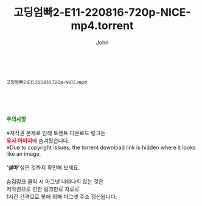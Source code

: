 ﻿---
layout: post
title:  "고딩엄빠2-E11-220816-720p-NICE-mp4.torrent"
author: John
categories: [ 방송/음악 ]
tags: [  ]
image:  
description: "고딩엄빠2-E11-220816-720p-NICE-mp4 torrent 정보 공유"
toc: true
toc_sticky: true
---

<br>
<div class="view-img">
<a class="view_image" href="http://torrentmobile61.com/bbs/view_image.php?fn=%2Fdata%2Ffile%2Fmusic%2F3735183265_Iw62Hfzi_e6fc14626da89aeb2aa6e5183b5af29a2b773720.jpg" target="_blank"><img alt="" class="img-tag" content="http://torrentmobile61.com/data/file/music/3735183265_Iw62Hfzi_e6fc14626da89aeb2aa6e5183b5af29a2b773720.jpg" itemprop="image" src="http://torrentmobile61.com/data/file/music/3735183265_Iw62Hfzi_e6fc14626da89aeb2aa6e5183b5af29a2b773720.jpg"/></a></div><div class="view-content" itemprop="description">
<p><span style="font-size:12px;">고딩엄빠2.E11.220816.720p-NICE.mp4</span> </p> </div>
    
<br><br><br>
<p data-ke-size="size16"><b><span style="color: green;">주의사항</span></b><br /><br />※저작권 문제로 인해 토렌트 다운로드 링크는<br /><b><span style="color: red;">유사 이미지</span></b>에 숨겨뒀습니다.<br />※Due to copyright issues, the torrent download link is hidden where it looks like an image.<br /><br /><b>'설마'</b>싶은 것까지 확인해 보세요.<br /><br />숨김링크 클릭 시 마그넷 나타나지 않는 것은<br />저작권으로 인한 링크만료 자료로<br />1시간 간격으로 봇에 의해 마그넷 주소 갱신됩니다.</p>
